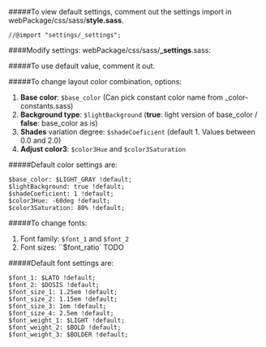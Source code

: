 #####To view default settings, comment out the settings import in webPackage/css/sass/**style.sass**.
```
//@import "settings/_settings";
```

####Modify settings: webPackage/css/sass/**_settings**.sass:

#####To use default value, comment it out. 

#####To change layout color combination, options:
  1. **Base color**: `$base_color` (Can pick constant color name from _color-constants.sass)
  2. **Background type**: `$lightBackground` (**true**: light version of base_color / **false**: base_color as is)
  3. **Shades** variation degree: `$shadeCoeficient` (default 1. Values between 0.0 and 2.0)
  4. **Adjust color3**: `$color3Hue` and `$color3Saturation`
  

#####Default color settings are:

```
$base_color: $LIGHT_GRAY !default;
$lightBackground: true !default;
$shadeCoeficient: 1 !default;
$color3Hue: -60deg !default;
$color3Saturation: 80% !default;
```


#####To change fonts:
  1. Font family: `$font_1` and `$font_2`
  2. Font sizes: ``$font_ratio` TODO


#####Default font settings are:

```
$font_1: $LATO !default;
$font_2: $DOSIS !default;
$font_size_1: 1.25em !default; 
$font_size_2: 1.15em !default;
$font_size_3: 1em !default;
$font_size_4: 2.5em !default; 
$font_weight_1: $LIGHT !default;
$font_weight_2: $BOLD !default;
$font_weight_3: $BOLDER !default;
```


